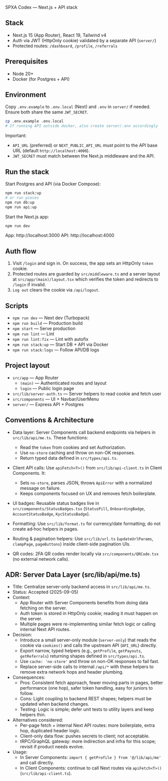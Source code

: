 SPXA Codex — Next.js + API stack

## Stack
- Next.js 15 (App Router), React 19, Tailwind v4
- Auth via JWT (HttpOnly cookie) validated by a separate API (`server/`)
- Protected routes: `/dashboard`, `/profile`, `/referrals`

## Prerequisites
- Node 20+
- Docker (for Postgres + API)

## Environment
Copy `.env.example` to `.env.local` (Next) and `.env` in `server/` if needed. Ensure both share the same `JWT_SECRET`.

```bash
cp .env.example .env.local
# If running API outside docker, also create server/.env accordingly
```

Important:
- `API_URL` (preferred) or `NEXT_PUBLIC_API_URL` must point to the API base URL (default `http://localhost:4000`).
- `JWT_SECRET` must match between the Next.js middleware and the API.

## Run the stack

Start Postgres and API (via Docker Compose):

```bash
npm run stack:up
# or run pieces
npm run db:up
npm run api:up
```

Start the Next.js app:

```bash
npm run dev
```

App: http://localhost:3000
API: http://localhost:4000

## Auth flow
1) Visit `/login` and sign in. On success, the app sets an HttpOnly `token` cookie.
2) Protected routes are guarded by `src/middleware.ts` and a server layout at `src/app/(main)/layout.tsx` which verifies the token and redirects to `/login` if invalid.
3) `Log out` clears the cookie via `/api/logout`.

## Scripts
- `npm run dev` — Next dev (Turbopack)
- `npm run build` — Production build
- `npm start` — Serve production
- `npm run lint` — Lint
- `npm run lint:fix` — Lint with autofix
- `npm run stack:up` — Start DB + API via Docker
- `npm run stack:logs` — Follow API/DB logs

## Project layout
- `src/app` — App Router
  - `(main)` — Authenticated routes and layout
  - `login` — Public login page
- `src/lib/server-auth.ts` — Server helpers to read cookie and fetch user
- `src/components` — UI + Navbar/UserMenu
- `server/` — Express API + Postgres

## Conventions & Architecture

- Data layer: Server Components call backend endpoints via helpers in `src/lib/api/me.ts`. These functions:
  - Read the `token` from cookies and set Authorization.
  - Use `no-store` caching and throw on non-OK responses.
  - Return typed data defined in `src/types/api.ts`.

- Client API calls: Use `apiFetch<T>()` from `src/lib/api-client.ts` in Client Components. It:
  - Sets `no-store`, parses JSON, throws `ApiError` with a normalized message on failure.
  - Keeps components focused on UX and removes fetch boilerplate.

- UI badges: Reusable status badges live in `src/components/StatusBadges.tsx` (`StatusPill`, `OnboardingBadge`, `AccountStatusBadge`, `KycStatusBadge`).

- Formatting: Use `src/lib/format.ts` for currency/date formatting; do not create ad‑hoc helpers in pages.

- Routing & pagination helpers: Use `src/lib/url.ts` (`updateUrlParams`, `clampPage`, `pageButtons`) inside client-side pagination UIs.

- QR codes: 2FA QR codes render locally via `src/components/QRCode.tsx` (no external network calls).

## ADR: Server Data Layer (src/lib/api/me.ts)

- Title: Centralize server-only backend access in `src/lib/api/me.ts`.
- Status: Accepted (2025-09-05)
- Context:
  - App Router with Server Components benefits from doing data fetching on the server.
  - Auth token is stored in HttpOnly cookie; reading it must happen on the server.
  - Multiple pages were re-implementing similar fetch logic or calling internal Next API routes.
- Decision:
  - Introduce a small server-only module (`server-only`) that reads the cookie via `cookies()` and calls the upstream API (`API_URL`) directly.
  - Export narrow, typed helpers (e.g., `getProfile`, `getPayouts`, `getReferrals`) returning shapes defined in `src/types/api.ts`.
  - Use `cache: 'no-store'` and throw on non-OK responses to fail fast.
  - Replace server-side calls to internal `/api/*` with these helpers to remove extra network hops and header plumbing.
- Consequences:
  - Pros: Consistent fetch approach, fewer moving parts in pages, better performance (one hop), safer token handling, easy for juniors to follow.
  - Cons: Light coupling to backend REST shapes; helpers must be updated when backend changes.
  - Testing: Logic is simple; defer unit tests to utility layers and keep helpers thin.
- Alternatives considered:
  - Per-page fetch + internal Next API routes: more boilerplate, extra hop, duplicated header logic.
  - Client-only data flow: pushes secrets to client; not acceptable.
  - tRPC/GraphQL gateway: more indirection and infra for this scope; revisit if product needs evolve.
- Usage:
  - In Server Components: `import { getProfile } from '@/lib/api/me'` and call directly.
  - In Client Components: continue to call Next routes via `apiFetch<T>()` (`src/lib/api-client.ts`).
